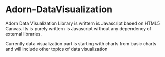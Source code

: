 # Adorn-DataVisualization
Adorn Data Visualization Library is writtern is Javascript based on HTML5 Canvas.
Its is purely writtern is Javascript without any dependency of external libraries.

Currently data visualization part is starting with charts from basic charts and will include other topics of data visualization 
